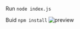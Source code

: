 Run `node index.js`

Buid `npm install`
![preview](https://storage.googleapis.com/replit/images/1682752056255_3162de232af5aeb886403b9c69b81f54.jpeg)

